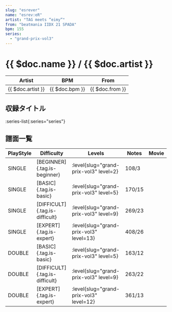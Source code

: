```yaml
---
slug: "esrever"
name: "esrev:eR"
artist: "TAG meets “eimy”"
from: "beatmania IIDX 21 SPADA"
bpm: 155
series:
  - "grand-prix-vol3"
---
```


# {{ $doc.name }} / {{ $doc.artist }}

|Artist|BPM|From|
|------|---|----|
|{{ $doc.artist }}|{{ $doc.bpm }}|{{ $doc.from }}|

## 収録タイトル

:series-list{:series="series"}

## 譜面一覧

|PlayStyle|Difficulty|Levels|Notes|Movie|
|---------|----------|------|-----|-----|
|SINGLE|[BEGINNER]{.tag.is-beginner}|<div class="field is-grouped is-grouped-multiline"> :level{slug="grand-prix-vol3" level=2}</div>|108/3||
|SINGLE|[BASIC]{.tag.is-basic}|<div class="field is-grouped is-grouped-multiline"> :level{slug="grand-prix-vol3" level=5}</div>|170/15||
|SINGLE|[DIFFICULT]{.tag.is-difficult}|<div class="field is-grouped is-grouped-multiline"> :level{slug="grand-prix-vol3" level=9}</div>|269/23||
|SINGLE|[EXPERT]{.tag.is-expert}|<div class="field is-grouped is-grouped-multiline"> :level{slug="grand-prix-vol3" level=13}</div>|408/26||
|DOUBLE|[BASIC]{.tag.is-basic}|<div class="field is-grouped is-grouped-multiline"> :level{slug="grand-prix-vol3" level=5}</div>|163/12||
|DOUBLE|[DIFFICULT]{.tag.is-difficult}|<div class="field is-grouped is-grouped-multiline"> :level{slug="grand-prix-vol3" level=9}</div>|263/22||
|DOUBLE|[EXPERT]{.tag.is-expert}|<div class="field is-grouped is-grouped-multiline"> :level{slug="grand-prix-vol3" level=12}</div>|361/13||
